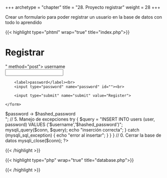 +++
archetype = "chapter"
title = "28. Proyecto registrar"
weight = 28
+++

Crear un formulario para poder registrar un usuario en la base de datos con todo lo aprendido

{{< highlight  type="phtml" wrap="true" title="index.php">}}
<?php
// 0. Conectar con la base de datos
include("database.php");
?>

<!DOCTYPE html>
<html lang="en">

<head>
    <meta charset="UTF-8">
    <meta name="viewport" content="width=device-width, initial-scale=1.0">
    <title>Register</title>
</head>

<body>
    <h1>Registrar</h1>
    <!-- 1. Crear formulario -->
    <form action="<?php $_SERVER["PHP_SELF"] ?>" method="post">
        <label>username</label><br>
        <input type="text" name="username" id=""><br>

        <label>password</label><br>
        <input type="password" name="password" id=""><br>

        <input type="submit" name="submit" value="Register">

    </form>
</body>

</html>

<?php
// 2. Detectar si algo ha sido enviado
if ($_SERVER["REQUEST_METHOD"] == "POST") {
    // 3. Validar si algun campo está vacio
    if (empty($_POST["username"])) {
        echo "Ingrese usuario";
    } elseif (empty($_POST["password"])) {
        echo "Ingrese contraseña";
    } else {
        // 4. Filtrar codigo malicioso
        $username = filter_input(
            INPUT_POST,
            "username",
            FILTER_SANITIZE_SPECIAL_CHARS
        );

        $password = filter_input(
            INPUT_POST,
            "password",
            FILTER_SANITIZE_SPECIAL_CHARS
        );

        // 5. Encriptar password
        $hashed_password = password_hash($_POST["password"], PASSWORD_DEFAULT);

        echo "$username -> $password -> $hashed_password <br>";

        // 5. Manejo de excepciones
        try {
            $query = "INSERT INTO users (user, password) VALUES ('$username','$hashed_password')";
            mysqli_query($conn, $query);
            echo "inserción correcta";
        } catch (mysqli_sql_exception) {
            echo "error al insertar";
        }
    }
}
// 0. Cerrar la base de datos
mysqli_close($conn);
?>
{{< /highlight >}}

{{< highlight  type="php" wrap="true" title="database.php">}}
<?php
$db_server = "localhost";
$db_user = "root";
$db_pass = "";
$db_name = "businessdb";

try{
    $conn = mysqli_connect(
        $db_server,
        $db_user,
        $db_pass,
        $db_name
    );    
}
catch(mysqli_sql_exception){
    echo "Error al conectar a la BD";
}
?>
{{< /highlight >}}
